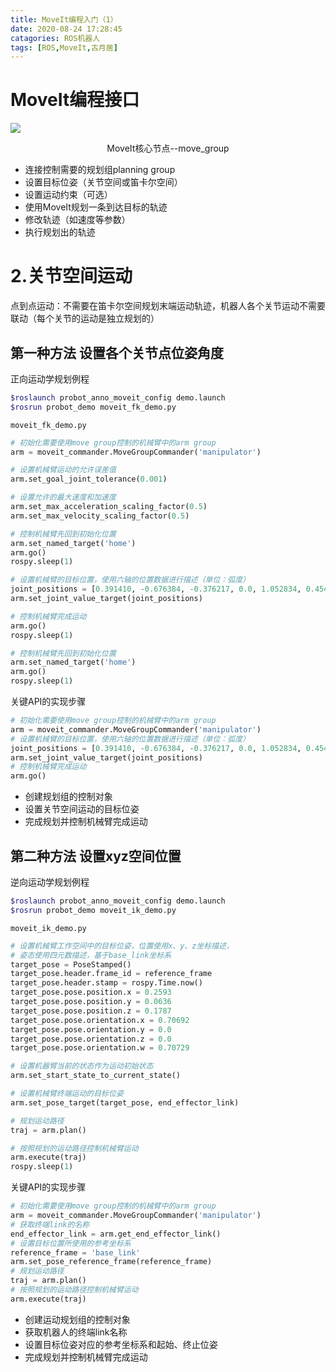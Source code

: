 ```yaml
---
title: MoveIt编程入门（1）
date: 2020-08-24 17:28:45
catagories: ROS机器人
tags: [ROS,MoveIt,古月居]
---
```

# MoveIt编程接口
![](http://qey02i1ot.hb-bkt.clouddn.com/move_group.jpg)
<center>MoveIt核心节点--move_group</center>

- 连接控制需要的规划组planning group
- 设置目标位姿（关节空间或笛卡尔空间）
- 设置运动约束（可选）
- 使用MoveIt规划一条到达目标的轨迹
- 修改轨迹（如速度等参数）
- 执行规划出的轨迹
<!--more-->
# 2.关节空间运动
点到点运动：不需要在笛卡尔空间规划末端运动轨迹，机器人各个关节运动不需要联动（每个关节的运动是独立规划的）

## 第一种方法 设置各个关节点位姿角度
正向运动学规划例程
```bash
$roslaunch probot_anno_moveit_config demo.launch
$rosrun probot_demo moveit_fk_demo.py
```
`moveit_fk_demo.py`
```python
# 初始化需要使用move group控制的机械臂中的arm group
arm = moveit_commander.MoveGroupCommander('manipulator')

# 设置机械臂运动的允许误差值
arm.set_goal_joint_tolerance(0.001)

# 设置允许的最大速度和加速度
arm.set_max_acceleration_scaling_factor(0.5)
arm.set_max_velocity_scaling_factor(0.5)

# 控制机械臂先回到初始化位置
arm.set_named_target('home')
arm.go()
rospy.sleep(1)

# 设置机械臂的目标位置，使用六轴的位置数据进行描述（单位：弧度）
joint_positions = [0.391410, -0.676384, -0.376217, 0.0, 1.052834, 0.454125]
arm.set_joint_value_target(joint_positions)

# 控制机械臂完成运动
arm.go()
rospy.sleep(1)

# 控制机械臂先回到初始化位置
arm.set_named_target('home')
arm.go()
rospy.sleep(1)
```
关键API的实现步骤
```python
# 初始化需要使用move group控制的机械臂中的arm group
arm = moveit_commander.MoveGroupCommander('manipulator')
# 设置机械臂的目标位置，使用六轴的位置数据进行描述（单位：弧度）
joint_positions = [0.391410, -0.676384, -0.376217, 0.0, 1.052834, 0.454125]
arm.set_joint_value_target(joint_positions)
# 控制机械臂完成运动
arm.go()
```
- 创建规划组的控制对象
- 设置关节空间运动的目标位姿
- 完成规划并控制机械臂完成运动

## 第二种方法 设置xyz空间位置
逆向运动学规划例程
```bash
$roslaunch probot_anno_moveit_config demo.launch
$rosrun probot_demo moveit_ik_demo.py
```
`moveit_ik_demo.py`
```python
# 设置机械臂工作空间中的目标位姿，位置使用x、y、z坐标描述，
# 姿态使用四元数描述，基于base_link坐标系
target_pose = PoseStamped()
target_pose.header.frame_id = reference_frame
target_pose.header.stamp = rospy.Time.now()     
target_pose.pose.position.x = 0.2593
target_pose.pose.position.y = 0.0636
target_pose.pose.position.z = 0.1787
target_pose.pose.orientation.x = 0.70692
target_pose.pose.orientation.y = 0.0
target_pose.pose.orientation.z = 0.0
target_pose.pose.orientation.w = 0.70729

# 设置机器臂当前的状态作为运动初始状态
arm.set_start_state_to_current_state()

# 设置机械臂终端运动的目标位姿
arm.set_pose_target(target_pose, end_effector_link)

# 规划运动路径
traj = arm.plan()

# 按照规划的运动路径控制机械臂运动
arm.execute(traj)
rospy.sleep(1)
```
关键API的实现步骤
```python
# 初始化需要使用move group控制的机械臂中的arm group
arm = moveit_commander.MoveGroupCommander('manipulator')
# 获取终端link的名称
end_effector_link = arm.get_end_effector_link()
# 设置目标位置所使用的参考坐标系
reference_frame = 'base_link'
arm.set_pose_reference_frame(reference_frame)
# 规划运动路径
traj = arm.plan()
# 按照规划的运动路径控制机械臂运动
arm.execute(traj)
```
- 创建运动规划组的控制对象
- 获取机器人的终端link名称
- 设置目标位姿对应的参考坐标系和起始、终止位姿
- 完成规划并控制机械臂完成运动
